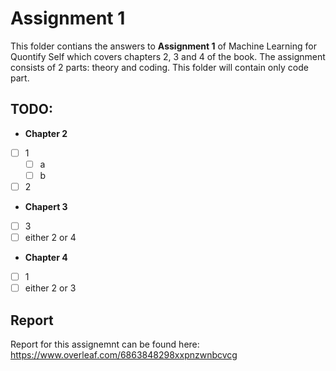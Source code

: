 # Assignment 1
This folder contians the answers to **Assignment 1** of Machine Learning for Quontify Self which covers chapters 2, 3 and 4 of the book. 
The assignment consists of 2 parts: theory and coding. This folder will contain only code part.

## TODO:
- **Chapter 2**
- [ ]  1
	- [ ]  a
	- [ ] b
- [ ]  2
- **Chapert 3**
- [ ]  3
- [ ]  either 2 or 4
- **Chapter 4**
- [ ]  1 
- [ ]  either 2 or 3

## Report 
Report for this assignemnt can be found here:
https://www.overleaf.com/6863848298xxpnzwnbcvcg
